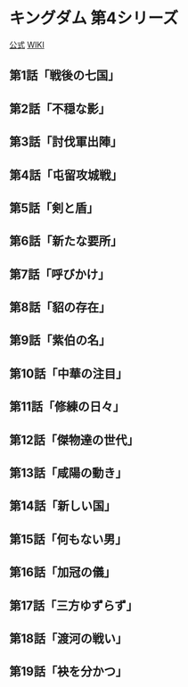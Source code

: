 # キングダム 第4シリーズ

[公式](https://kingdom-anime.com/) 
[WIKI](https://ja.wikipedia.org/wiki/%E3%82%AD%E3%83%B3%E3%82%B0%E3%83%80%E3%83%A0_(%E3%82%A2%E3%83%8B%E3%83%A1)) 

## 第1話「戦後の七国」

## 第2話「不穏な影」

## 第3話「討伐軍出陣」

## 第4話「屯留攻城戦」

## 第5話「剣と盾」

## 第6話「新たな要所」

## 第7話「呼びかけ」

## 第8話「貂の存在」

## 第9話「紫伯の名」

## 第10話「中華の注目」

## 第11話「修練の日々」

## 第12話「傑物達の世代」

## 第13話「咸陽の動き」

## 第14話「新しい国」

## 第15話「何もない男」

## 第16話「加冠の儀」

## 第17話「三方ゆずらず」

## 第18話「渡河の戦い」

## 第19話「袂を分かつ」
